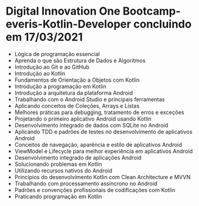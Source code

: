 # Digital Innovation One Bootcamp-everis-Kotlin-Developer concluindo em 17/03/2021

- Lógica de programação essencial
- Aprenda o que são Estrutura de Dados e Algoritmos
- Introdução ao Git e ao GitHub
- Introdução ao Kotlin
- Fundamentos de Orientação a Objetos com Kotlin
- Introdução a programação em Kotlin
- Introdução a arquitetura da plataforma Android
- Trabalhando com o Android Studio e principais ferramentas
- Aplicando conceitos de Coleções, Arrays e Listas
- Melhores práticas para debugging, tratamento de erros e exceções
- Projetando o primeiro aplicativo Android usando Kotlin
- Desenvolvimento integrado de dados com SQLite no Android
- Aplicando TDD e padrões de testes no desenvolvimento de aplicativos Android
- Conceitos de navegação, aparência e estilo de aplicativos Android
- ViewModel e Lifecycle para melhor experiência em aplicativos Android
- Desenvolvimento integrado de aplicações Android
- Solucionando problemas em Kotlin
- Utilizando recursos nativos do Android
- Princípios do desenvolvimento Kotlin com Clean Architecture e MVVN
- Trabalhando com processamento assíncrono no Android
- Padrões e convenções profissionais de codificações com Kotlin
- Praticando programação em Kotlin

